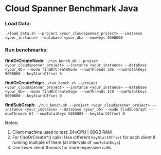 # Cloud Spanner Benchmark Java

### Load Data:

`./load_data.sh --project <your_cloudspanner_project> --instance <your_instance> --database <your_db> --numKeys 5000000`

### Run benchmarks:

**findOrCreateNode:**
`./run_bench.sh --project <your_cloudspanner_project> --instance <your_instance> --database <your_db> --mode findOrCreateNode --numThreads 386 --numTotalKeys 5000000 --keyStartOffset 0`

**findOrCreateEdge:**
`./run_bench.sh --project <your_cloudspanner_project> --instance <your_instance> --database <your_db> --mode findOrCreateEdge --numThreads 128 --numTotalKeys 5000000 --keyStartOffset 0`

**findSubGraph:**
`./run_bench.sh --project <your_cloudspanner_project> --instance <your_instance> --database <your_db> --mode findSubGraph --numThreads 64 --numTotalKeys 5000000 --keyStartOffset 0`

Notes:
1. Client machine used to test: 24vCPU | 96GB RAM
2. For findOrCreate*() calls: Use different `keyStartOffset` for each client if running multiple of them (at intervals of `numTotalKeys`)
3. Use lower client threads for more expensive calls

